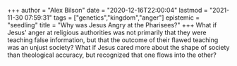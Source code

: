 +++
author = "Alex Bilson"
date = "2020-12-16T22:00:04"
lastmod = "2021-11-30 07:59:31"
tags = ["genetics","kingdom","anger"]
epistemic = "seedling"
title = "Why was Jesus Angry at the Pharisees?"
+++
What if Jesus' anger at religious authorities was not primarily that they were teaching false information, but that the outcome of their flawed teaching was an unjust society? What if Jesus cared more about the shape of society than theological accuracy, but recognized that one flows into the other?
